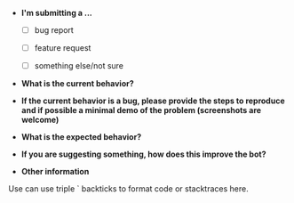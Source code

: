 <!-- 
# DuckHunt Issue template

Hello,

Thanks for submitting an issue about the DuckHunt Bot. This is a template written to help you create a good issue helpful to the project maintainers.

This is optional and you don't have to follow the template to the letter, but it's really appreciated. Please delete any line not applicable to the bug/enchancment you are reporting.

Thanks for your time -->

<!-- Place an "x" in the box, please remove the space, e.g. [ ] -> [x] -->
* **I'm submitting a ...**
  - [ ] bug report
  - [ ] feature request
  - [ ] something else/not sure


* **What is the current behavior?**



* **If the current behavior is a bug, please provide the steps to reproduce and if possible a minimal demo of the problem (screenshots are welcome)**



* **What is the expected behavior?**



* **If you are suggesting something, how does this improve the bot?**



* **Other information** 
<!-- (e.g. detailed explanation, automatic bug reports, related issues, suggestions how to fix, links for us to have context...) -->

Use can use triple \` backticks to format code or stacktraces here.
